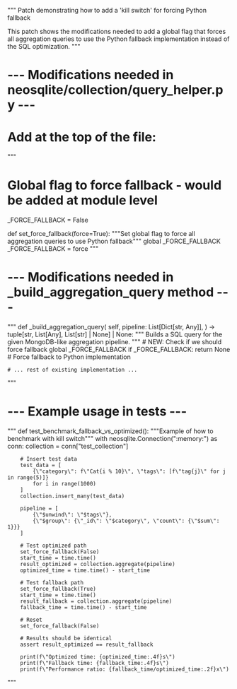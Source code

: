 """
Patch demonstrating how to add a 'kill switch' for forcing Python fallback

This patch shows the modifications needed to add a global flag that forces
all aggregation queries to use the Python fallback implementation instead
of the SQL optimization.
"""

# --- Modifications needed in neosqlite/collection/query_helper.py ---

# Add at the top of the file:
"""
# Global flag to force fallback - would be added at module level
_FORCE_FALLBACK = False

def set_force_fallback(force=True):
    \"\"\"Set global flag to force all aggregation queries to use Python fallback\"\"\"
    global _FORCE_FALLBACK
    _FORCE_FALLBACK = force
"""

# --- Modifications needed in _build_aggregation_query method ---

"""
def _build_aggregation_query(
    self,
    pipeline: List[Dict[str, Any]],
) -> tuple[str, List[Any], List[str] | None] | None:
    \"\"\"
    Builds a SQL query for the given MongoDB-like aggregation pipeline.
    \"\"\"
    # NEW: Check if we should force fallback
    global _FORCE_FALLBACK
    if _FORCE_FALLBACK:
        return None  # Force fallback to Python implementation
    
    # ... rest of existing implementation ...
"""

# --- Example usage in tests ---
"""
def test_benchmark_fallback_vs_optimized():
    \"\"\"Example of how to benchmark with kill switch\"\"\"
    with neosqlite.Connection(\":memory:\") as conn:
        collection = conn[\"test_collection\"]
        
        # Insert test data
        test_data = [
            {\"category\": f\"Cat{i % 10}\", \"tags\": [f\"tag{j}\" for j in range(5)]}
            for i in range(1000)
        ]
        collection.insert_many(test_data)
        
        pipeline = [
            {\"$unwind\": \"$tags\"},
            {\"$group\": {\"_id\": \"$category\", \"count\": {\"$sum\": 1}}}
        ]
        
        # Test optimized path
        set_force_fallback(False)
        start_time = time.time()
        result_optimized = collection.aggregate(pipeline)
        optimized_time = time.time() - start_time
        
        # Test fallback path
        set_force_fallback(True)
        start_time = time.time()
        result_fallback = collection.aggregate(pipeline)
        fallback_time = time.time() - start_time
        
        # Reset
        set_force_fallback(False)
        
        # Results should be identical
        assert result_optimized == result_fallback
        
        print(f\"Optimized time: {optimized_time:.4f}s\")
        print(f\"Fallback time: {fallback_time:.4f}s\")
        print(f\"Performance ratio: {fallback_time/optimized_time:.2f}x\")
"""